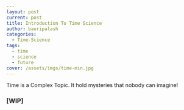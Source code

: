 ```yaml
---
layout: post
current: post
title: Introduction To Time Science
author: bauripalash
categories:
  - Time-Science
tags:
  - time
  - science
  - future
cover: /assets/imgs/time-min.jpg
---
```

Time is a Complex Topic. It hold mysteries that nobody can imagine!

### [WIP]
